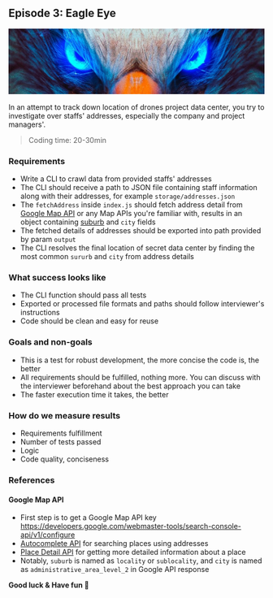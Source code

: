 Episode 3: Eagle Eye
-----
![Eagle Eye chapter (Orient Hacker)][poster]

In an attempt to track down location of drones project data center, you try to investigate over staffs' addresses, especially the company and project managers'.

> Coding time: 20-30min

### Requirements
- Write a CLI to crawl data from provided staffs' addresses
- The CLI should receive a path to JSON file containing staff information along with their addresses, for example `storage/addresses.json`
- The `fetchAddress` inside `index.js` should fetch address detail from [Google Map API](#google-map-api) or any Map APIs you're familiar with, results in an object containing [suburb](https://dictionary.cambridge.org/vi/dictionary/english/suburb) and `city` fields
- The fetched details of addresses should be exported into path provided by param `output`  
- The CLI resolves the final location of secret data center by finding the most common `sururb` and `city` from address details

### What success looks like
- The CLI function should pass all tests
- Exported or processed file formats and paths should follow interviewer's instructions
- Code should be clean and easy for reuse

### Goals and non-goals
- This is a test for robust development, the more concise the code is, the better
- All requirements should be fulfilled, nothing more. You can discuss with the interviewer beforehand about the best approach you can take
- The faster execution time it takes, the better

### How do we measure results
- Requirements fulfillment
- Number of tests passed
- Logic
- Code quality, conciseness

### References
#### Google Map API
- First step is to get a Google Map API key 
https://developers.google.com/webmaster-tools/search-console-api/v1/configure
- [Autocomplete API](https://developers.google.com/maps/documentation/places/web-service/autocomplete) for searching places using addresses
- [Place Detail API](https://developers.google.com/maps/documentation/places/web-service/details) for getting more detailed information about a place
- Notably, `suburb` is named as `locality` or `sublocality`, and `city` is named as `administrative_area_level_2` in Google API response

**Good luck & Have fun 🍻**

[poster]: ../../assets/posters/eagle-eye-min.jpg
